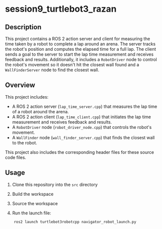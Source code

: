 # session9_turtlebot3_razan

## Description
This project contains a ROS 2 action server and client for measuring the time taken by a robot to complete a lap around an arena. The server tracks the robot's position and computes the elapsed time for a full lap. The client sends a goal to the server to start the lap time measurement and receives feedback and results. Additionally, it includes a `RobotDriver` node to control the robot's movement so it doesn't hit the closest wall found  and a `WallFinderServer` node to find the closest wall.

## Overview

This project includes:
- A ROS 2 action server (`lap_time_server.cpp`) that measures the lap time of a robot around the arena.
- A ROS 2 action client (`lap_time_client.cpp`) that initiates the lap time measurement and receives feedback and results.
- A `RobotDriver` node (`robot_driver_node.cpp`) that controls the robot's movement.
- A `WallFinder` node (`wall_finder_server.cpp`) that finds the closest wall to the robot.


This project also includes the corresponding header files for these source code files.

## Usage

1. Clone this repository into the `src` directory

2. Build the workspace

3. Source the workspace

4. Run the launch file:
```sh
    ros2 launch turtlebot3robotcpp navigator_robot_launch.py
```
   

